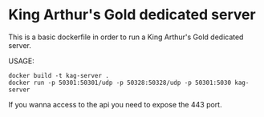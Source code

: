 # King Arthur's Gold dedicated server

This is a basic dockerfile in order to run a King Arthur's Gold dedicated server.

USAGE:

```
docker build -t kag-server .
docker run -p 50301:50301/udp -p 50328:50328/udp -p 50301:5030 kag-server
```

If you wanna access to the api you need to expose the 443 port.
